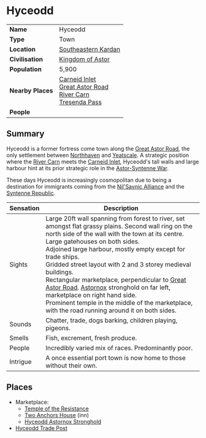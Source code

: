 # Hyceodd

|||
| --- | --- |
| **Name** | Hyceodd | place.4
| **Type** | Town |
| **Location** | [Southeastern Kardan](../../regions/southeastern-kardan.md) |
| **Civilisation** | [Kingdom of Astor](../../../civilisations/kingdom-of-astor/kingdom-of-astor.md) |
| **Population** | 5,900 |
| **Nearby Places** | [Carneid Inlet](../../topography/seas-oceans/carneid-inlet.md)<br>[Great Astor Road](../../roads/great-astor-road.md)<br>[River Carn](../../topography/rivers-lakes/river-carn.md)<br>[Tresenda Pass](../../roads/tresenda-pass.md) |
| **People** | |

## Summary

Hyceodd is a former fortress come town along the [Great Astor Road](../../roads/great-astor-road.md), the only settlement between [Northhaven](../cities/northhaven.md) and [Yeatscale](../cities/yeatscale.md). A strategic position where the [River Carn](../../topography/rivers-lakes/river-carn.md) meets the [Carneid Inlet](../../topography/seas-oceans/carneid-inlet.md), Hyceodd's tall walls and large harbour hint at its prior strategic role in the [Astor-Syntenne War](../../../history/events/astor-syntenne-war.md).

These days Hyceodd is increasingly cosmopolitan due to being a destination for immigrants coming from the [Nil'Savnic Alliance](../../../civilisations/nilsavnic-alliance/nilsavnic-alliance.md) and the [Syntenne Republic](../../../civilisations/syntenne-republic/syntenne-republic.md).

| Sensation | Description |
| ---- | --- |
| Sights | Large 20ft wall spanning from forest to river, set amongst flat grassy plains. Second wall ring on the north side of the wall with the town at its centre. Large gatehouses on both sides.<br>Adjoined large harbour, mostly empty except for trade ships.<br>Gridded street layout with 2 and 3 storey medieval buildings.<br>Rectangular marketplace, perpendicular to [Great Astor Road](../../roads/great-astor-road.md). [Astornox](../../../organisations/government/astornox/astornox.md) stronghold on far left, marketplace on right hand side.<br>Prominent temple in the middle of the marketplace, with the road running around it on both sides. |
| Sounds | Chatter, trade, dogs barking, children playing, pigeons. |
| Smells | Fish, excrement, fresh produce. |
| People | Incredibly varied mix of races. Predominantly poor. |
| Intrigue | A once essential port town is now home to those without their own. |

## Places

- Marketplace:
  - [Temple of the Resistance](../../buildings/temples/temple-of-the-resistance.md)
  - [Two Anchors House](../../buildings/inns-taverns/two-anchors-house.md) (inn)
  - [Hyceodd Astornox Stronghold](../strongholds/hyceodd-astornox-stronghold.md)
- [Hyceodd Trade Post](../../buildings/stables/hyceodd-trade-post.md)

